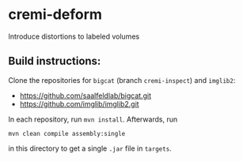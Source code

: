 # cremi-deform
Introduce distortions to labeled volumes

## Build instructions:

Clone the repositories for `bigcat` (branch `cremi-inspect`) and `imglib2`:

* https://github.com/saalfeldlab/bigcat.git
* https://github.com/imglib/imglib2.git

In each repository, run `mvn install`. Afterwards, run

```
mvn clean compile assembly:single
```

in this directory to get a single `.jar` file in `targets`.
